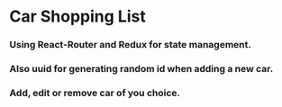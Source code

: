 # Car Shopping List

### Using React-Router and Redux for state management.

### Also uuid for generating random id when adding a new car.

### Add, edit or remove car of you choice.

